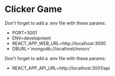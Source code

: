 # Clicker Game

Don't forget to add a .env file with these params:
- PORT=3001
- ENV=development
- REACT_APP_WEB_URL=http://localhost:3000
- DBURL='mongodb://localhost/innocv'


Don't forget to add a .env file with these params:
- REACT_APP_API_URL=http://localhost:3001/api
